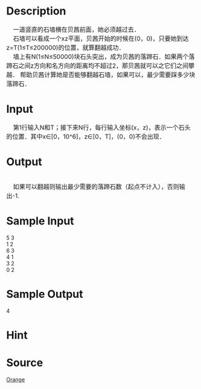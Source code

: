 
# Description

<div class="content"><div><span style="font-size: medium">    一道竖直的石墙横在贝茜前面，她必须越过去．</span></div>
<div><span style="font-size: medium">    石墙可以看成一个xz平面，贝茜开始的时候在(0，0)，只要她到达z=T(1≤T≤200000)的位置，就算翻越成功．</span></div>
<div><span style="font-size: medium">    墙上有N(1≤N≤50000)块石头突出，成为贝茜的落蹄石．如果两个落蹄石之间z方向和名方向的距离均不超过2，那贝茜就可以之它们之间攀越． 帮助贝茜计算她是否能够翻越石墙，如果可以，最少需要踩多少块落蹄石．</span></div></div>

# Input

<div class="content"><div><span style="font-size: medium">    第1行输入N和T；接下来N行，每行输入坐标(x，z)，表示一个石头的位置．其中x∈[0，10^6]，z∈[0，T]，(0，0)不会出现．</span></div></div>

# Output

<div class="content"><div> </div>
<div><span style="font-size: medium">    如果可以翻越则输出最少需要的落蹄石数（起点不计入），否则输出-1.</span></div></div>

# Sample Input

<div class="content"><span class="sampledata">5 3<br/>
1 2<br/>
6 3<br/>
4 1<br/>
3 2<br/>
0 2</span></div>

# Sample Output

<div class="content"><span class="sampledata">4</span></div>

# Hint

<div class="content"><p></p></div>

# Source

<div class="content"><p><a href="problemset.php?search=Orange">Orange</a></p></div>

